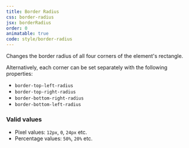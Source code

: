 ```yaml
---
title: Border Radius
css: border-radius
jsx: borderRadius
order: 0
animatable: true
code: style/border-radius
---
```


Changes the border radius of all four corners of the element's rectangle.

Alternatively, each corner can be set separately with the following properties:

- `border-top-left-radius`
- `border-top-right-radius`
- `border-bottom-right-radius`
- `border-bottom-left-radius`

### Valid values

- Pixel values: `12px`, `0`, `24px` etc.
- Percentage values: `50%`, `20%` etc.
